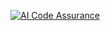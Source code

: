 [![AI Code Assurance](https://wad.eu.ngrok.io/api/project_badges/ai_code_assurance?project=wouter-admiraal-sonarsource_aica-demo-repo-2_fb70c5f8-ad23-498f-b7a7-02f1f9e4553f&token=sqb_75bc1b386a7027459033b919bea6397e6db74940)](https://wad.eu.ngrok.io/dashboard?id=wouter-admiraal-sonarsource_aica-demo-repo-2_fb70c5f8-ad23-498f-b7a7-02f1f9e4553f)

